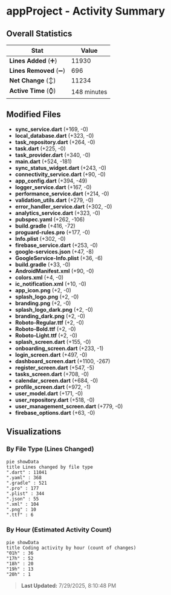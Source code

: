 # appProject - Activity Summary 

## Overall Statistics

| Stat                   | Value                                                             |
| ---------------------- | ----------------------------------------------------------------- |
| **Lines Added** (➕)   | 11930                                          |
| **Lines Removed** (➖) | 696                                        |
| **Net Change** (↕)    | 11234                |
| **Active Time** (⌚)   | 148 minutes |


## Modified Files
- **sync_service.dart** (+169, -0)
- **local_database.dart** (+323, -0)
- **task_repository.dart** (+264, -0)
- **task.dart** (+225, -0)
- **task_provider.dart** (+340, -0)
- **main.dart** (+524, -181)
- **sync_status_widget.dart** (+243, -0)
- **connectivity_service.dart** (+90, -0)
- **app_config.dart** (+394, -49)
- **logger_service.dart** (+167, -0)
- **performance_service.dart** (+214, -0)
- **validation_utils.dart** (+279, -0)
- **error_handler_service.dart** (+302, -0)
- **analytics_service.dart** (+323, -0)
- **pubspec.yaml** (+262, -106)
- **build.gradle** (+416, -72)
- **proguard-rules.pro** (+177, -0)
- **Info.plist** (+302, -0)
- **firebase_service.dart** (+253, -0)
- **google-services.json** (+47, -8)
- **GoogleService-Info.plist** (+36, -6)
- **build.gradle** (+33, -0)
- **AndroidManifest.xml** (+90, -0)
- **colors.xml** (+4, -0)
- **ic_notification.xml** (+10, -0)
- **app_icon.png** (+2, -0)
- **splash_logo.png** (+2, -0)
- **branding.png** (+2, -0)
- **splash_logo_dark.png** (+2, -0)
- **branding_dark.png** (+2, -0)
- **Roboto-Regular.ttf** (+2, -0)
- **Roboto-Bold.ttf** (+2, -0)
- **Roboto-Light.ttf** (+2, -0)
- **splash_screen.dart** (+155, -0)
- **onboarding_screen.dart** (+233, -1)
- **login_screen.dart** (+497, -0)
- **dashboard_screen.dart** (+1100, -267)
- **register_screen.dart** (+547, -5)
- **tasks_screen.dart** (+708, -0)
- **calendar_screen.dart** (+684, -0)
- **profile_screen.dart** (+972, -1)
- **user_model.dart** (+171, -0)
- **user_repository.dart** (+518, -0)
- **user_management_screen.dart** (+779, -0)
- **firebase_options.dart** (+63, -0)

## Visualizations

### By File Type (Lines Changed)

```mermaid
pie showData
title Lines changed by file type
".dart" : 11041
".yaml" : 368
".gradle" : 521
".pro" : 177
".plist" : 344
".json" : 55
".xml" : 104
".png" : 10
".ttf" : 6
```

### By Hour (Estimated Activity Count)

```mermaid
pie showData
title Coding activity by hour (count of changes)
"01h" : 36
"17h" : 52
"18h" : 20
"19h" : 13
"20h" : 1
```


> **Last Updated:** 7/29/2025, 8:10:48 PM
